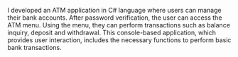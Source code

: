 I developed an ATM application in C# language where users can manage their bank accounts. 
After password verification, the user can access the ATM menu. 
Using the menu, they can perform transactions such as balance inquiry, deposit and withdrawal. 
This console-based application, which provides user interaction, includes the necessary functions to perform basic bank transactions.
